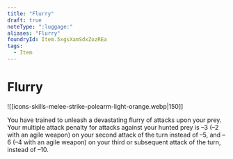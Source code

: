 ```yaml
---
title: "Flurry"
draft: true
noteType: ":luggage:"
aliases: "Flurry"
foundryId: Item.5xgsXamSdxZozREa
tags:
  - Item
---
```


# Flurry
![[icons-skills-melee-strike-polearm-light-orange.webp|150]]

You have trained to unleash a devastating flurry of attacks upon your prey. Your multiple attack penalty for attacks against your hunted prey is –3 (–2 with an agile weapon) on your second attack of the turn instead of –5, and –6 (–4 with an agile weapon) on your third or subsequent attack of the turn, instead of –10.
